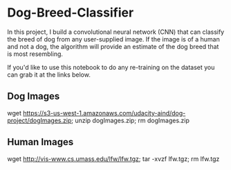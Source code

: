 # Dog-Breed-Classifier

In this project, I build a convolutional neural network (CNN) that can classify the breed of dog from any user-supplied image. If the image is of a human and not a dog, the algorithm will provide an estimate of the dog breed that is most resembling.

If you'd like to use this notebook to do any re-training on the dataset you can grab it at the links below. 

## Dog Images
wget https://s3-us-west-1.amazonaws.com/udacity-aind/dog-project/dogImages.zip; unzip dogImages.zip; rm dogImages.zip

## Human Images
wget http://vis-www.cs.umass.edu/lfw/lfw.tgz; tar -xvzf lfw.tgz; rm lfw.tgz
